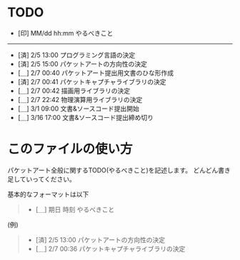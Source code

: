 ﻿TODO
==========
* [印] MM/dd hh:mm やるべきこと
***
* [済]  2/5  13:00 プログラミング言語の決定
* [済]  2/5  15:00 パケットアートの方向性の決定
* [＿]  2/7  00:40 パケットアート提出用文書のひな形作成
* [済]  2/7  00:41 パケットキャプチャライブラリの決定
* [＿]  2/7  00:42 描画用ライブラリの決定
* [＿]  2/7  22:42 物理演算用ライブラリの決定
* [＿]  3/1  09:00 文書&ソースコード提出開始
* [＿]  3/16 17:00 文書&ソースコード提出締め切り
 
 
 
 
このファイルの使い方
==========
パケットアート全般に関するTODO(やるべきこと)を記述します。 
どんどん書き足していってください。 
 
基本的なフォーマットは以下
>* [＿] 期日 時刻 やるべきこと

(例)
>* [済]  2/5  13:00 パケットアートの方向性の決定
>* [＿]  2/7  00:36 パケットキャプチャライブラリの決定
